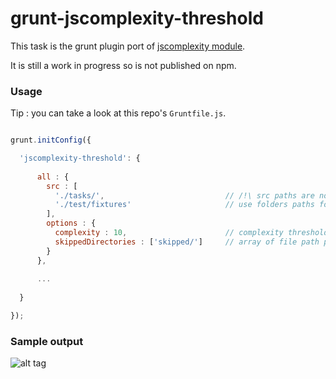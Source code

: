# grunt-jscomplexity-threshold

This task is the grunt plugin port of [jscomplexity module](https://github.com/slyg/jscomplexity).

It is still a work in progress so is not published on npm.

### Usage

Tip : you can take a look at this repo's `Gruntfile.js`.

```javascript

grunt.initConfig({

  'jscomplexity-threshold': {
  
      all : {
        src : [
          './tasks/',                           // /!\ src paths are not using glob,
          './test/fixtures'                     // use folders paths for now
        ],
        options : {
          complexity : 10,                      // complexity threshold
          skippedDirectories : ['skipped/']     // array of file path patterns to skip
        }
      },
      
      ...
      
  }

});
```

### Sample output

![alt tag](https://raw.github.com/slyg/grunt-jscomplexity-threshold/master/doc/screen-failing-report.png)
